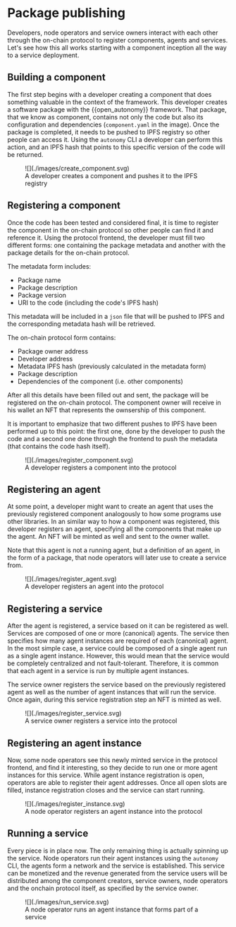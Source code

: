 # Package publishing

Developers, node operators and service owners interact with each other through the on-chain protocol to register components, agents and services. Let's see how this all works starting with
a component inception all the way to a service deployment.

## Building a component

The first step begins with a developer creating a component that does something valuable in the context of the framework. This developer creates a software package with the {{open_autonomy}}
framework. That package, that we know as component, contains not only the code but also its configuration and dependencies (```component.yaml``` in the image). Once the package is completed,
it needs to be pushed to IPFS registry so other people can access it. Using the ```autonomy``` CLI a developer can perform this action, and an IPFS hash that
points to this specific version of the code will be returned.

<figure markdown>
![](./images/create_component.svg)
<figcaption>A developer creates a component and pushes it to the IPFS registry</figcaption>
</figure>

## Registering a component

Once the code has been tested and considered final, it is time to register the component in the on-chain protocol so other people can find it and reference it. Using the protocol frontend, the developer must fill two different forms: one containing the package metadata and another with the package details for the on-chain protocol.

The metadata form includes:

- Package name
- Package description
- Package version
- URI to the code (including the code's IPFS hash)

This metadata will be included in a ```json``` file that will be pushed to IPFS and the corresponding metadata hash will be retrieved.

The on-chain protocol form contains:

- Package owner address
- Developer address
- Metadata IPFS hash (previously calculated in the metadata form)
- Package description
- Dependencies of the component (i.e. other components)

After all this details have been filled out and sent, the package will be registered on the on-chain protocol. The component
owner will receive in his wallet an NFT that represents the ownsership of this component.

It is important to emphasize that two different pushes to IPFS have been
performed up to this point: the first one, done by the developer to push the code and a second one done through the frontend to push the metadata (that contains the code hash itself).

<figure markdown>
![](./images/register_component.svg)
<figcaption>A developer registers a component into the protocol</figcaption>
</figure>

## Registering an agent

At some point, a developer might want to create an agent that uses the previously registered component analogously to how some programs use other libraries. In an similar way to how a component was registered, this developer
registers an agent, specifying all the components that make up the agent. An NFT will be minted as well and sent to the owner wallet.

Note that this agent is not a running agent, but a definition of an agent, in the form of a package, that node operators will later use to create a service from.

<figure markdown>
![](./images/register_agent.svg)
<figcaption>A developer registers an agent into the protocol</figcaption>
</figure>

## Registering a service

After the agent is registered, a service based on it can be registered as well. Services are composed of one or more (canonical) agents. The service then specifies how many agent instances are required of each (canonical) agent. In the most simple case, a service could be composed of a single agent run as a single agent instance. However, this would mean that the service would be completely centralized and not fault-tolerant. Therefore, it is common that each agent in a service is run by multiple agent instances.

The service owner registers the service based on the previously registered agent as well as the number of agent instances that will run the service. Once again, during this service registration step an NFT is minted as well.

<figure markdown>
![](./images/register_service.svg)
<figcaption>A service owner registers a service into the protocol</figcaption>
</figure>

## Registering an agent instance

Now, some node operators see this newly minted service in the protocol frontend, and find it interesting, so they decide to run one or more agent instances for this service. While agent instance registration is open, operators are able to register their agent addresses. Once all open slots are filled, instance registration closes and the service can start running.

<figure markdown>
![](./images/register_instance.svg)
<figcaption>A node operator registers an agent instance into the protocol</figcaption>
</figure>

## Running a service

Every piece is in place now. The only remaining thing is actually spinning up the service. Node operators run their agent instances using the ```autonomy``` CLI, the agents
form a network and the service is established. This service can be monetized and the revenue generated from the service users will be distributed among the component creators, service owners, node operators and the onchain protocol itself, as specified by the service owner.

<figure markdown>
![](./images/run_service.svg)
<figcaption>A node operator runs an agent instance that forms part of a service</figcaption>
</figure>